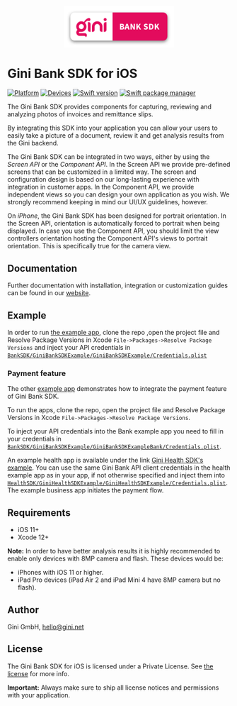 
<p align="center">
<img src="./GiniBank_Logo.png" width="250">
</p>

# Gini Bank SDK for iOS
[![Platform](https://img.shields.io/badge/platform-iOS-lightgrey.svg)]()
[![Devices](https://img.shields.io/badge/devices-iPhone%20%7C%20iPad-blue.svg)]()
[![Swift version](https://img.shields.io/badge/swift-5.0-orange.svg)]()
[![Swift package manager](https://img.shields.io/badge/Swift_Package_Manager-compatible-orange?style=flat-square)]()

The Gini Bank SDK provides components for capturing, reviewing and analyzing photos of invoices and remittance slips.

By integrating this SDK into your application you can allow your users to easily take a picture of a document, review it and get analysis results from the Gini backend.

The Gini Bank SDK can be integrated in two ways, either by using the *Screen API* or the *Component API*. In the Screen API we provide pre-defined screens that can be customized in a limited way. The screen and configuration design is based on our long-lasting experience with integration in customer apps. In the Component API, we provide independent views so you can design your own application as you wish. We strongly recommend keeping in mind our UI/UX guidelines, however.

On *iPhone*, the Gini Bank SDK has been designed for portrait orientation. In the Screen API, orientation is automatically forced to portrait when being displayed. In case you use the Component API, you should limit the view controllers orientation hosting the Component API's views to portrait orientation. This is specifically true for the camera view.

## Documentation

Further documentation with installation, integration or customization guides can be found in our [website](https://developer.gini.net/gini-mobile-ios/GiniBankSDK/).

## Example

In order to run [the example app](https://github.com/gini/gini-mobile-ios/tree/main/BankSDK/GiniBankSDKExample/GiniBankSDKExample), clone the repo ,open the project file and Resolve Package Versions in Xcode `File->Packages->Resolve Package Versions` and inject your API credentials in 
[`BankSDK/GiniBankSDKExample/GiniBankSDKExample/Credentials.plist`](https://github.com/gini/gini-mobile-ios/blob/main/BankSDK/GiniBankSDKExample/GiniBankSDKExample/Credentials.plist)

### Payment feature

The other [example app](https://github.com/gini/gini-mobile-ios/tree/main/BankSDK/GiniBankSDKExample/GiniBankSDKExampleBank) demonstrates how to integrate the payment feature of Gini Bank SDK.
 
To run the apps, clone the repo, open the project file and Resolve Package Versions in Xcode `File->Packages->Resolve Package Versions`.

To inject your API credentials into the Bank example app you need to fill in your credentials in
[`BankSDK/GiniBankSDKExample/GiniBankSDKExampleBank/Credentials.plist`](https://github.com/gini/gini-mobile-ios/blob/main/BankSDK/GiniBankSDKExample/GiniBankSDKExampleBank/Credentials.plist/).

An example health app is available under the link [Gini Health SDK's example](https://github.com/gini/gini-mobile-ios/blob/main/HealthSDK/GiniHealthSDKExample/GiniHealthSDKExample).
You can use the same Gini Bank API client credentials in the health example app as in your app, if not otherwise specified and inject them into 
[`HealthSDK/GiniHealthSDKExample/GiniHealthSDKExample/Credentials.plist`](https://github.com/gini/gini-mobile-ios/blob/main/HealthSDK/GiniHealthSDKExample/GiniHealthSDKExample/Credentials.plist).
The example business app initiates the payment flow.

## Requirements

- iOS 11+
- Xcode 12+

**Note:**
In order to have better analysis results it is highly recommended to enable only devices with 8MP camera and flash. These devices would be:

* iPhones with iOS 11 or higher.
* iPad Pro devices (iPad Air 2 and iPad Mini 4 have 8MP camera but no flash).

## Author

Gini GmbH, hello@gini.net

## License

The Gini Bank SDK for iOS is licensed under a Private License. See [the license](http://developer.gini.net/gini-mobile-ios/GiniBankSDK/license.html) for more info.

**Important:** Always make sure to ship all license notices and permissions with your application.
